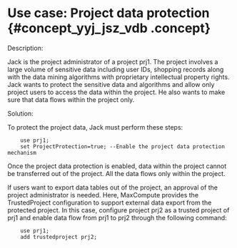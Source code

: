 # Use case: Project data protection {#concept_yyj_jsz_vdb .concept}

Description:

Jack is the project administrator of a project prj1. The project involves a large volume of sensitive data including user IDs, shopping records along with the data mining algorithms with proprietary intellectual property rights. Jack wants to protect the sensitive data and algorithms and allow only project users to access the data within the project. He also wants to make sure that data flows within the project only.

Solution:

To protect the project data, Jack must perform these steps:

```
    use prj1;
    set ProjectProtection=true; --Enable the project data protection mechanism
```

Once the project data protection is enabled, data within the project cannot be transferred out of the project. All the data flows only within the project.

If users want to export data tables out of the project, an approval of the project administrator is needed. Here, MaxCompute provides the TrustedProject configuration to support external data export from the protected project. In this case, configure project prj2 as a trusted project of prj1 and enable data flow from prj1 to prj2 through the following command:

```
    use prj1;
    add trustedproject prj2;
```

